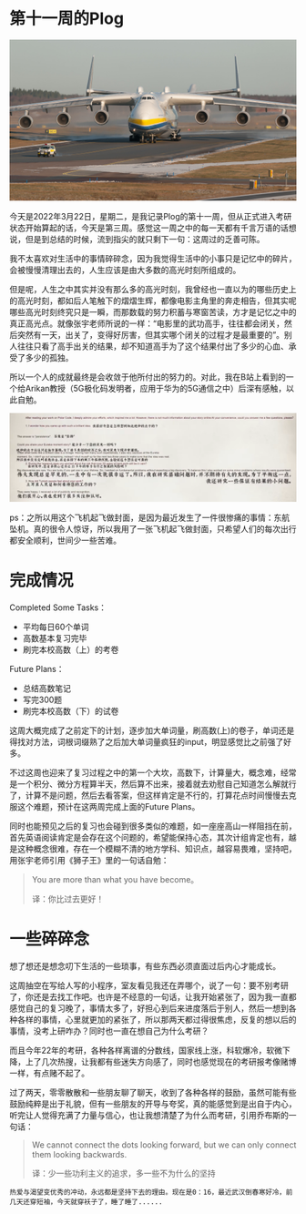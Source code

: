 # 第十一周的Plog

![](Source/11/preface.jpg)

​		今天是2022年3月22日，星期二，是我记录Plog的第十一周，但从正式进入考研状态开始算起的话，今天是第三周。感觉这一周之中的每一天都有千言万语的话想说，但是到总结的时候，流到指尖的就只剩下一句：这周过的乏善可陈。

​		我不太喜欢对生活中的事情碎碎念，因为我觉得生活中的小事只是记忆中的碎片，会被慢慢清理出去的，人生应该是由大多数的高光时刻所组成的。

​		但是呢，人生之中其实并没有那么多的高光时刻，我曾经也一直以为的哪些历史上的高光时刻，都如后人笔触下的熠熠生辉，都像电影主角里的奔走相告，但其实呢哪些高光时刻终究只是一瞬，而那数载的努力积蓄与寒窗苦读，方才是记忆之中的真正高光点。就像张宇老师所说的一样：“电影里的武功高手，往往都会闭关，然后突然有一天，出关了，变得好厉害，但其实哪个闭关的过程才是最重要的”。别人往往只看了高手出关的结果，却不知道高手为了这个结果付出了多少的心血、承受了多少的孤独。

​		所以一个人的成就最终是会收敛于他所付出的努力的。对此，我在B站上看到的一个给Arikan教授（5G极化码发明者，应用于华为的5G通信之中）后深有感触，以此自勉。

![](Source/11/share.png)

​	ps：之所以用这个飞机起飞做封面，是因为最近发生了一件很惨痛的事情：东航坠机。真的很令人惊讶，所以我用了一张飞机起飞做封面，只希望人们的每次出行都安全顺利，世间少一些苦难。



# 完成情况

Completed Some Tasks：

- 平均每日60个单词
- 高数基本复习完毕
- 刷完本校高数（上）的考卷

Future Plans：

- 总结高数笔记
- 写完300题
- 刷完本校高数（下）的试卷

​	这周大概完成了之前定下的计划，逐步加大单词量，刷高数(上)的卷子，单词还是得找对方法，词根词缀熟了之后加大单词量疯狂的input，明显感觉比之前强了好多。

​	不过这周也迎来了复习过程之中的第一个大坎，高数下，计算量大，概念难，经常是一个积分、微分方程算半天，然后算不出来，接着就去劝慰自己知道怎么解就行了，计算不是问题，然后去看答案，但这样肯定是不行的，打算花点时间慢慢去克服这个难题，预计在这两周完成上面的Future Plans。

​	同时也能预见之后的复习也会碰到很多类似的难题，如一座座高山一样阻挡在前，首先英语阅读肯定是会存在这个问题的，希望能保持心态，其次计组肯定也有，越是这种概念很难，存在一个模糊不清的地方学科、知识点，越容易畏难，坚持吧，用张宇老师引用《狮子王》里的一句话自勉：

> You are more than what you have become。
>
> 译：你比过去更好！



# 一些碎碎念

​	想了想还是想念叨下生活的一些琐事，有些东西必须直面过后内心才能成长。

​	这周抽空在写给人写的小程序，室友看见我还在弄哪个，说了一句：要不别考研了，你还是去找工作吧。也许是不经意的一句话，让我开始紧张了，因为我一直都感觉自己的复习晚了，事情太多了，好担心到后来进度落后于别人，然后一想到各种各样的事情，心里就更加的紧张了，所以那两天都过得很焦虑，反复的想以后的事情，没考上研咋办？同时也一直在想自己为什么考研？

​	而且今年22年的考研，各种各样离谱的分数线，国家线上涨，科软爆冷，软微下降，上了几次热搜，让我都有些迷失方向感了，同时也感觉现在的考研报考像赌博一样，有点赌不起了。

​	过了两天，零零散散和一些朋友聊了聊天，收到了各种各样的鼓励，虽然可能有些鼓励纯粹是出于礼貌，但有一些朋友的开导与夸奖，真的能感觉到是出自于内心，听完让人觉得充满了力量与信心，也让我想清楚了为什么而考研，引用乔布斯的一句话：

> We cannot connect the dots looking forward, but we can only connect them looking backwards.
>
> 译：少一些功利主义的追求，多一些不为什么的坚持

 	热爱与渴望变优秀的冲动，永远都是坚持下去的理由。现在是0：16，最近武汉倒春寒好冷，前几天还穿短袖，今天就穿袄子了，睡了睡了......